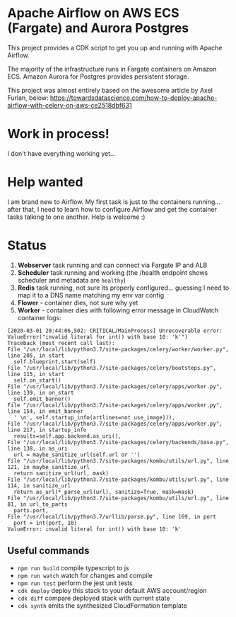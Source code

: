 # Apache Airflow on AWS ECS (Fargate) and Aurora Postgres

This project provides a CDK script to get you up and running with Apache Airflow.

The majority of the infrastructure runs in Fargate containers on Amazon ECS. Amazon Aurora for Postgres provides persistent storage. 

This project was almost entirely based on the awesome article by Axel Furlan, below: 
https://towardsdatascience.com/how-to-deploy-apache-airflow-with-celery-on-aws-ce2518dbf631

# Work in process!

I don't have everything working yet...

# Help wanted

I am brand new to Airflow. My first task is just to the containers running... after that, I need to learn how to configure Airflow and get the container tasks talking to one another. Help is welcome :)

# Status

1. **Webserver** task running and can connect via Fargate IP and ALB
2. **Scheduler** task running and working (the /health endpoint shows scheduler and metadata are `healthy`)
3. **Redis** task running, not sure its properly configured... guessing I need to map it to a DNS name matching my env var config
4. **Flower** - container dies, not sure why yet
5. **Worker** - container dies with following error message in CloudWatch container logs: 

  ```
  [2020-03-01 20:44:06,502: CRITICAL/MainProcess] Unrecoverable error: ValueError("invalid literal for int() with base 10: 'k'")
  Traceback (most recent call last):
  File "/usr/local/lib/python3.7/site-packages/celery/worker/worker.py", line 205, in start
    self.blueprint.start(self)
  File "/usr/local/lib/python3.7/site-packages/celery/bootsteps.py", line 115, in start
    self.on_start()
  File "/usr/local/lib/python3.7/site-packages/celery/apps/worker.py", line 139, in on_start
    self.emit_banner()
  File "/usr/local/lib/python3.7/site-packages/celery/apps/worker.py", line 154, in emit_banner
    ' \n', self.startup_info(artlines=not use_image))),
  File "/usr/local/lib/python3.7/site-packages/celery/apps/worker.py", line 217, in startup_info
    results=self.app.backend.as_uri(),
  File "/usr/local/lib/python3.7/site-packages/celery/backends/base.py", line 138, in as_uri
    url = maybe_sanitize_url(self.url or '')
  File "/usr/local/lib/python3.7/site-packages/kombu/utils/url.py", line 121, in maybe_sanitize_url
    return sanitize_url(url, mask)
  File "/usr/local/lib/python3.7/site-packages/kombu/utils/url.py", line 114, in sanitize_url
    return as_url(*_parse_url(url), sanitize=True, mask=mask)
  File "/usr/local/lib/python3.7/site-packages/kombu/utils/url.py", line 81, in url_to_parts
    parts.port,
  File "/usr/local/lib/python3.7/urllib/parse.py", line 169, in port
    port = int(port, 10)
  ValueError: invalid literal for int() with base 10: 'k'
  ```



## Useful commands

 * `npm run build`   compile typescript to js
 * `npm run watch`   watch for changes and compile
 * `npm run test`    perform the jest unit tests
 * `cdk deploy`      deploy this stack to your default AWS account/region
 * `cdk diff`        compare deployed stack with current state
 * `cdk synth`       emits the synthesized CloudFormation template
